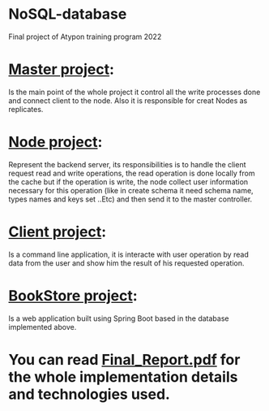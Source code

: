 # NoSQL-database
Final project of Atypon training program 2022

# [Master project](https://github.com/ahmaddrabkah/NoSQL-database/tree/master/Master):
Is the main point of the whole project it control all 
the write processes done and connect client to the node. Also it is 
responsible for creat Nodes as replicates.

# [Node project](https://github.com/ahmaddrabkah/NoSQL-database/tree/master/Node):
Represent the backend server, its responsibilities 
is to handle the client request read and write operations, the read 
operation is done locally from the cache but if the operation is 
write, the node collect user information necessary for this 
operation (like in create schema it need schema name, types 
names and keys set ..Etc) and then send it to the master controller.

# [Client project](https://github.com/ahmaddrabkah/NoSQL-database/tree/master/Client):
Is a command line application, it is interacte with user operation by read data from the 
user and show him the result of his requested operation.

# [BookStore project](https://github.com/ahmaddrabkah/NoSQL-database/tree/master/BookStore):
Is a web application built using Spring Boot based in the database implemented above.

# You can read [Final_Report.pdf](https://github.com/ahmaddrabkah/NoSQL-database/tree/master/Final_Report.pdf) for the whole implementation details and technologies used.
